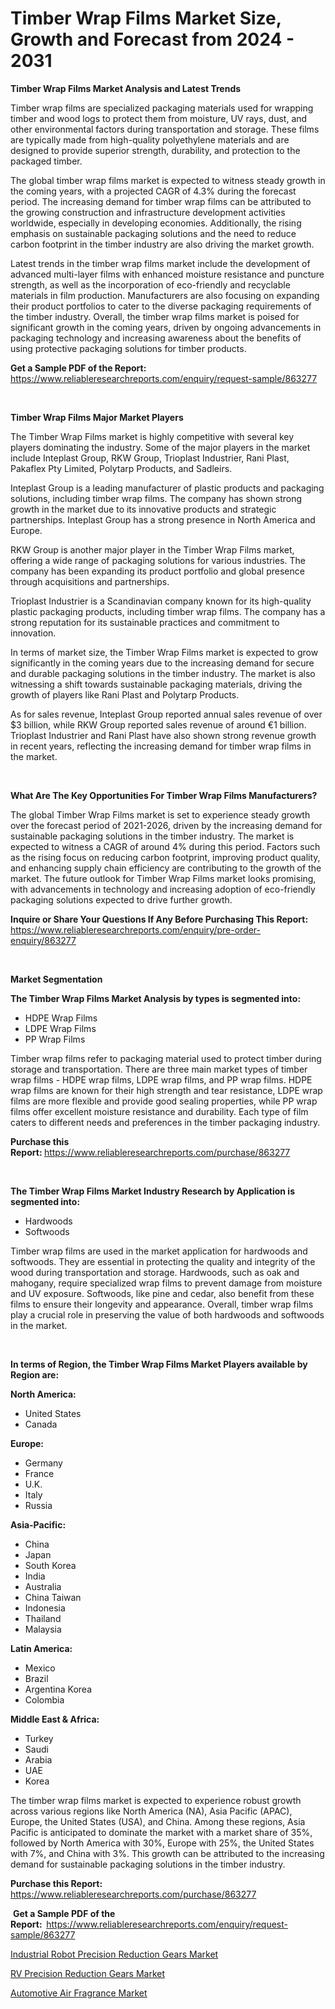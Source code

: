 <p><h1>Timber Wrap Films Market Size, Growth and Forecast from 2024 - 2031</h1></p><p><strong>Timber Wrap Films Market Analysis and Latest Trends</strong></p>
<p><p>Timber wrap films are specialized packaging materials used for wrapping timber and wood logs to protect them from moisture, UV rays, dust, and other environmental factors during transportation and storage. These films are typically made from high-quality polyethylene materials and are designed to provide superior strength, durability, and protection to the packaged timber.</p><p>The global timber wrap films market is expected to witness steady growth in the coming years, with a projected CAGR of 4.3% during the forecast period. The increasing demand for timber wrap films can be attributed to the growing construction and infrastructure development activities worldwide, especially in developing economies. Additionally, the rising emphasis on sustainable packaging solutions and the need to reduce carbon footprint in the timber industry are also driving the market growth.</p><p>Latest trends in the timber wrap films market include the development of advanced multi-layer films with enhanced moisture resistance and puncture strength, as well as the incorporation of eco-friendly and recyclable materials in film production. Manufacturers are also focusing on expanding their product portfolios to cater to the diverse packaging requirements of the timber industry. Overall, the timber wrap films market is poised for significant growth in the coming years, driven by ongoing advancements in packaging technology and increasing awareness about the benefits of using protective packaging solutions for timber products.</p></p>
<p><strong>Get a Sample PDF of the Report:&nbsp;</strong> <a href="https://www.reliableresearchreports.com/enquiry/request-sample/863277">https://www.reliableresearchreports.com/enquiry/request-sample/863277</a></p>
<p>&nbsp;</p>
<p><strong>Timber Wrap Films Major Market Players</strong></p>
<p><p>The Timber Wrap Films market is highly competitive with several key players dominating the industry. Some of the major players in the market include Inteplast Group, RKW Group, Trioplast Industrier, Rani Plast, Pakaflex Pty Limited, Polytarp Products, and Sadleirs.</p><p>Inteplast Group is a leading manufacturer of plastic products and packaging solutions, including timber wrap films. The company has shown strong growth in the market due to its innovative products and strategic partnerships. Inteplast Group has a strong presence in North America and Europe.</p><p>RKW Group is another major player in the Timber Wrap Films market, offering a wide range of packaging solutions for various industries. The company has been expanding its product portfolio and global presence through acquisitions and partnerships.</p><p>Trioplast Industrier is a Scandinavian company known for its high-quality plastic packaging products, including timber wrap films. The company has a strong reputation for its sustainable practices and commitment to innovation.</p><p>In terms of market size, the Timber Wrap Films market is expected to grow significantly in the coming years due to the increasing demand for secure and durable packaging solutions in the timber industry. The market is also witnessing a shift towards sustainable packaging materials, driving the growth of players like Rani Plast and Polytarp Products.</p><p>As for sales revenue, Inteplast Group reported annual sales revenue of over $3 billion, while RKW Group reported sales revenue of around €1 billion. Trioplast Industrier and Rani Plast have also shown strong revenue growth in recent years, reflecting the increasing demand for timber wrap films in the market.</p></p>
<p>&nbsp;</p>
<p><strong>What Are The Key Opportunities For Timber Wrap Films Manufacturers?</strong></p>
<p><p>The global Timber Wrap Films market is set to experience steady growth over the forecast period of 2021-2026, driven by the increasing demand for sustainable packaging solutions in the timber industry. The market is expected to witness a CAGR of around 4% during this period. Factors such as the rising focus on reducing carbon footprint, improving product quality, and enhancing supply chain efficiency are contributing to the growth of the market. The future outlook for Timber Wrap Films market looks promising, with advancements in technology and increasing adoption of eco-friendly packaging solutions expected to drive further growth.</p></p>
<p><strong>Inquire or Share Your Questions If Any Before Purchasing This Report:</strong> <a href="https://www.reliableresearchreports.com/enquiry/pre-order-enquiry/863277">https://www.reliableresearchreports.com/enquiry/pre-order-enquiry/863277</a></p>
<p>&nbsp;</p>
<p><strong>Market Segmentation</strong></p>
<p><strong>The Timber Wrap Films Market Analysis by types is segmented into:</strong></p>
<p><ul><li>HDPE Wrap Films</li><li>LDPE Wrap Films</li><li>PP Wrap Films</li></ul></p>
<p><p>Timber wrap films refer to packaging material used to protect timber during storage and transportation. There are three main market types of timber wrap films - HDPE wrap films, LDPE wrap films, and PP wrap films. HDPE wrap films are known for their high strength and tear resistance, LDPE wrap films are more flexible and provide good sealing properties, while PP wrap films offer excellent moisture resistance and durability. Each type of film caters to different needs and preferences in the timber packaging industry.</p></p>
<p><strong>Purchase this Report:&nbsp;</strong><a href="https://www.reliableresearchreports.com/purchase/863277">https://www.reliableresearchreports.com/purchase/863277</a></p>
<p>&nbsp;</p>
<p><strong>The Timber Wrap Films Market Industry Research by Application is segmented into:</strong></p>
<p><ul><li>Hardwoods</li><li>Softwoods</li></ul></p>
<p><p>Timber wrap films are used in the market application for hardwoods and softwoods. They are essential in protecting the quality and integrity of the wood during transportation and storage. Hardwoods, such as oak and mahogany, require specialized wrap films to prevent damage from moisture and UV exposure. Softwoods, like pine and cedar, also benefit from these films to ensure their longevity and appearance. Overall, timber wrap films play a crucial role in preserving the value of both hardwoods and softwoods in the market.</p></p>
<p>&nbsp;</p>
<p><strong>In terms of Region, the Timber Wrap Films Market Players available by Region are:</strong></p>
<p>
    <p> <strong> North America: </strong>
        <ul>
            <li>United States</li>
            <li>Canada</li>
        </ul>
        </p> 
    <p> <strong> Europe: </strong>
        <ul>
            <li>Germany</li>
            <li>France</li>
            <li>U.K.</li>
            <li>Italy</li>
            <li>Russia</li>
        </ul>
        </p> 
    <p> <strong> Asia-Pacific: </strong>
        <ul>
            <li>China</li>
            <li>Japan</li>
            <li>South Korea</li>
            <li>India</li>
            <li>Australia</li>
            <li>China Taiwan</li>
            <li>Indonesia</li>
            <li>Thailand</li>
            <li>Malaysia</li>
        </ul>
        </p> 
    <p> <strong> Latin America: </strong>
        <ul>
            <li>Mexico</li>
            <li>Brazil</li>
            <li>Argentina Korea</li>
            <li>Colombia</li>
        </ul>
        </p> 
    <p> <strong> Middle East & Africa: </strong>
        <ul>
            <li>Turkey</li>
            <li>Saudi</li>
            <li>Arabia</li>
            <li>UAE</li>
            <li>Korea</li>
        </ul>
    </p>
    </p>
<p><p>The timber wrap films market is expected to experience robust growth across various regions like North America (NA), Asia Pacific (APAC), Europe, the United States (USA), and China. Among these regions, Asia Pacific is anticipated to dominate the market with a market share of 35%, followed by North America with 30%, Europe with 25%, the United States with 7%, and China with 3%. This growth can be attributed to the increasing demand for sustainable packaging solutions in the timber industry.</p></p>
<p><strong>Purchase this Report: </strong><a href="https://www.reliableresearchreports.com/purchase/863277">https://www.reliableresearchreports.com/purchase/863277</a></p>
<p>&nbsp;<strong>Get a Sample PDF of the Report:&nbsp;&nbsp;</strong><a href="https://www.reliableresearchreports.com/enquiry/request-sample/863277">https://www.reliableresearchreports.com/enquiry/request-sample/863277</a></p>
<p><strong></strong></p>
<p><p><a href="https://view.publitas.com/reportprime-1/industrial-robot-precision-reduction-gears-market-challenges-opportunities-and-growth-drivers-and-major-market-players-forecasted-for-period-from-2023-2030/">Industrial Robot Precision Reduction Gears Market</a></p><p><a href="https://view.publitas.com/reportprime-1/rv-precision-reduction-gears-market-size-2023-2030-global-industrial-analysis-key-geographical-regions-market-share-top-key-players-product-types-and-forecast-research-report/">RV Precision Reduction Gears Market</a></p><p><a href="https://view.publitas.com/reportprime-1/automotive-air-fragrance-market-size-growth-outlook-from-2023-to-2030-projecting-at-markets-trends-analysis-by-application-regional-outlook-and-revenue/">Automotive Air Fragrance Market</a></p></p>
